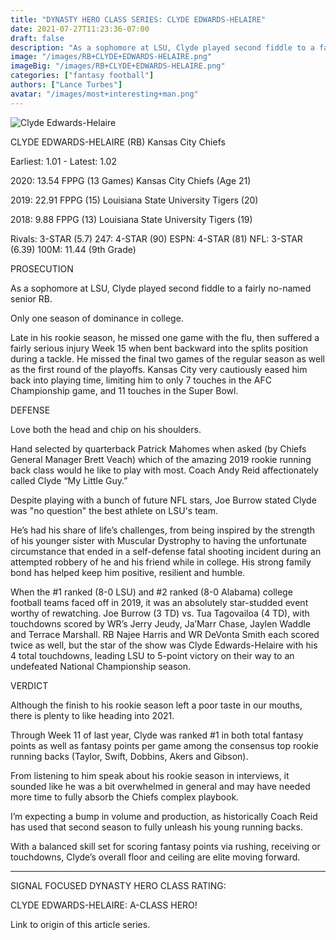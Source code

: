 ```yaml
---
title: "DYNASTY HERO CLASS SERIES: CLYDE EDWARDS-HELAIRE"
date: 2021-07-27T11:23:36-07:00
draft: false
description: "As a sophomore at LSU, Clyde played second fiddle to a fairly no-named senior RB."
image: "/images/RB+CLYDE+EDWARDS-HELAIRE.png"
imageBig: "/images/RB+CLYDE+EDWARDS-HELAIRE.png"
categories: ["fantasy football"]
authors: ["Lance Turbes"]
avatar: "/images/most+interesting+man.png"
---
```


![Clyde Edwards-Helaire](/images/RB+CLYDE+EDWARDS-HELAIRE.png)

CLYDE EDWARDS-HELAIRE (RB) Kansas City Chiefs

Earliest: 1.01 - Latest: 1.02

2020: 13.54 FPPG (13 Games) Kansas City Chiefs (Age 21)

2019: 22.91 FPPG (15) Louisiana State University Tigers (20)

2018: 9.88 FPPG (13) Louisiana State University Tigers (19)

Rivals: 3-STAR (5.7) 247: 4-STAR (90) ESPN: 4-STAR (81) NFL: 3-STAR (6.39) 100M: 11.44 (9th Grade)

PROSECUTION

As a sophomore at LSU, Clyde played second fiddle to a fairly no-named senior RB.

Only one season of dominance in college.

Late in his rookie season, he missed one game with the flu, then suffered a fairly serious injury Week 15 when bent backward into the splits position during a tackle. He missed the final two games of the regular season as well as the first round of the playoffs. Kansas City very cautiously eased him back into playing time, limiting him to only 7 touches in the AFC Championship game, and 11 touches in the Super Bowl.

DEFENSE

Love both the head and chip on his shoulders.

Hand selected by quarterback Patrick Mahomes when asked (by Chiefs General Manager Brett Veach) which of the amazing 2019 rookie running back class would he like to play with most. Coach Andy Reid affectionately called Clyde “My Little Guy.”

Despite playing with a bunch of future NFL stars, Joe Burrow stated Clyde was "no question" the best athlete on LSU's team.

He’s had his share of life’s challenges, from being inspired by the strength of his younger sister with Muscular Dystrophy to having the unfortunate circumstance that ended in a self-defense fatal shooting incident during an attempted robbery of he and his friend while in college. His strong family bond has helped keep him positive, resilient and humble.

When the #1 ranked (8-0 LSU) and #2 ranked (8-0 Alabama) college football teams faced off in 2019, it was an absolutely star-studded event worthy of rewatching. Joe Burrow (3 TD) vs. Tua Tagovailoa (4 TD), with touchdowns scored by WR’s Jerry Jeudy, Ja’Marr Chase, Jaylen Waddle and Terrace Marshall. RB Najee Harris and WR DeVonta Smith each scored twice as well, but the star of the show was Clyde Edwards-Helaire with his 4 total touchdowns, leading LSU to 5-point victory on their way to an undefeated National Championship season.

VERDICT

Although the finish to his rookie season left a poor taste in our mouths, there is plenty to like heading into 2021.

Through Week 11 of last year, Clyde was ranked #1 in both total fantasy points as well as fantasy points per game among the consensus top rookie running backs (Taylor, Swift, Dobbins, Akers and Gibson).

From listening to him speak about his rookie season in interviews, it sounded like he was a bit overwhelmed in general and may have needed more time to fully absorb the Chiefs complex playbook.

I’m expecting a bump in volume and production, as historically Coach Reid has used that second season to fully unleash his young running backs.

With a balanced skill set for scoring fantasy points via rushing, receiving or touchdowns, Clyde’s overall floor and ceiling are elite moving forward.

---

SIGNAL FOCUSED DYNASTY HERO CLASS RATING:

CLYDE EDWARDS-HELAIRE: A-CLASS HERO!

Link to origin of this article series.
